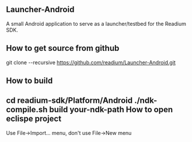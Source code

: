 Launcher-Android
---------------------
A small Android application to serve as a launcher/testbed for the Readium SDK. 

How to get source from github
-------------------------------
 git clone --recursive https://github.com/readium/Launcher-Android.git

How to build
-------------------------------
 cd readium-sdk/Platform/Android
 ./ndk-compile.sh build your-ndk-path
How to open eclispe project
----------------------
Use File->Import... menu, don't use File->New menu 
